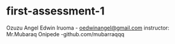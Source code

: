 # first-assessment-1
Ozuzu Angel Edwin Iruoma  - oedwinangel@gmail.com
instructor: Mr.Mubaraq Onipede -github.com/mubarraqqq   
 
